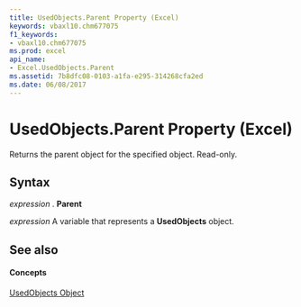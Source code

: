 ```yaml
---
title: UsedObjects.Parent Property (Excel)
keywords: vbaxl10.chm677075
f1_keywords:
- vbaxl10.chm677075
ms.prod: excel
api_name:
- Excel.UsedObjects.Parent
ms.assetid: 7b8dfc08-0103-a1fa-e295-314268cfa2ed
ms.date: 06/08/2017
---
```



# UsedObjects.Parent Property (Excel)

Returns the parent object for the specified object. Read-only.


## Syntax

 _expression_ . **Parent**

 _expression_ A variable that represents a **UsedObjects** object.


## See also


#### Concepts


[UsedObjects Object](Excel.UsedObjects.md)

